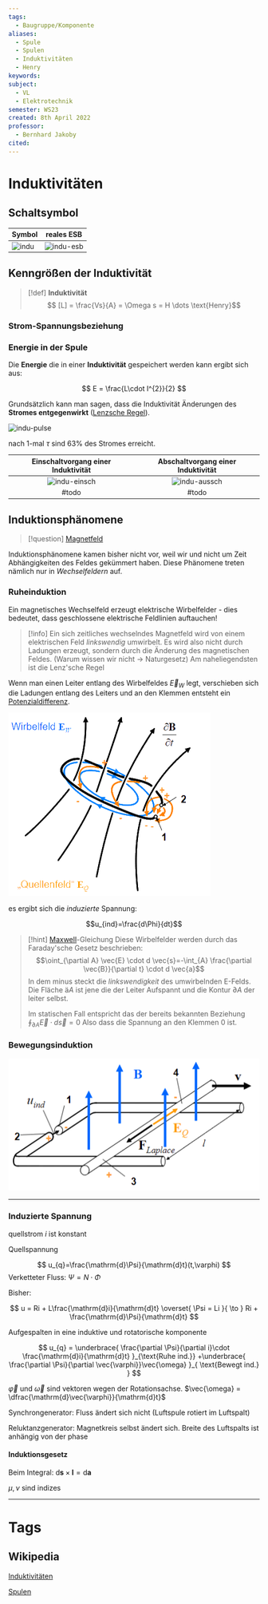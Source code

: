 ```yaml
---
tags:
  - Baugruppe/Komponente
aliases:
  - Spule
  - Spulen
  - Induktivitäten
  - Henry
keywords: 
subject:
  - VL
  - Elektrotechnik
semester: WS23
created: 8th April 2022
professor:
  - Bernhard Jakoby
cited:
---
```

 

# Induktivitäten

## Schaltsymbol

| Symbol                   | reales ESB                       |
| ------------------------ | -------------------------------- |
| ![indu](assets/indu.png) | ![indu-esb](assets/indu-esb.png) |

## Kenngrößen der Induktivität

> [!def] **Induktivität**
> $$ [L] = \frac{Vs}{A} = \Omega s = H \dots \text{Henry}$$

### Strom-Spannungsbeziehung

### Energie in der Spule

Die **Energie** die in einer **Induktivität** gespeichert werden kann ergibt sich aus:

$$ E = \frac{L\cdot I^{2}}{2}  $$

Grundsätzlich kann man sagen, dass die Induktivität Änderungen des **Stromes entgegenwirkt** ([Lenzsche Regel](../Physik/Lenzsche%20Regel.md)).


![indu-pulse](assets/indu-pulse.png)

nach 1-mal $\tau$ sind $63\%$ des Stromes erreicht.

| Einschaltvorgang einer Induktivität    | Abschaltvorgang einer Induktivität     |
| :--------------------------------------: | :--------------------------------------: |
| ![indu-einsch](assets/indu-einsch.png) | ![indu-aussch](assets/indu-aussch.png) |
| #todo                                  | #todo                                  |

## Induktionsphänomene

> [!question] [Magnetfeld](Magnetisches%20Feld.md)

Induktionsphänomene kamen bisher nicht vor, weil wir und nicht um Zeit Abhängigkeiten des Feldes gekümmert haben. Diese Phänomene treten nämlich nur in *Wechselfeldern* auf.

### Ruheinduktion

Ein magnetisches Wechselfeld erzeugt elektrische Wirbelfelder - dies bedeutet, dass geschlossene elektrische Feldlinien auftauchen!

> [!info] Ein sich zeitliches wechselndes Magnetfeld wird von einem elektrischen Feld *linkswendig* umwirbelt.
> Es wird also nicht durch Ladungen erzeugt, sondern durch die Änderung des magnetischen Feldes. (Warum wissen wir nicht -> Naturgesetz) Am naheliegendsten ist die Lenz'sche Regel

Wenn man einen Leiter entlang des Wirbelfeldes $\vec{E}_{W}$ legt, verschieben sich die Ladungen entlang des Leiters und an den Klemmen entsteht ein [Potenzialdifferenz](elektrische%20Spannung.md).


![invert_dark](assets/Wechselfelder.png)

es ergibt sich die *induzierte* Spannung:

$$u_{ind}=\frac{d\Phi}{dt}$$

> [!hint] [Maxwell](Maxwell.md)-Gleichung 
> Diese Wirbelfelder werden durch das Faraday'sche Gesetz beschrieben:
> $$\oint_{\partial A} \vec{E} \cdot d \vec{s}=-\int_{A} \frac{\partial \vec{B}}{\partial t} \cdot d \vec{a}$$
> In dem minus steckt die *linkswendigkeit* des umwirbelnden E-Felds. Die Fläche ä$A$ ist jene die der Leiter Aufspannt und die Kontur $\partial A$ der leiter selbst.
> 
> Im statischen Fall entspricht das der bereits bekannten Beziehung $\oint_{\partial A} \vec{E}\cdot d\vec{s} = 0$
> Also dass die Spannung an den Klemmen 0 ist.

### Bewegungsinduktion

![invert_dark](assets/BewegterLeiter.png)

---

### Induzierte Spannung

quellstrom $i$ ist konstant

Quellspannung

$$ u_{q}=\frac{\mathrm{d}\Psi}{\mathrm{d}t}(t,\varphi) $$
Verketteter Fluss: $\Psi = N \cdot\Phi$

Bisher:

$$
u = Ri + L\frac{\mathrm{d}i}{\mathrm{d}t} \overset{ \Psi = Li }{ \to } Ri + \frac{\mathrm{d}\Psi}{\mathrm{d}t} 
$$

Aufgespalten in eine induktive und rotatorische komponente

$$
u_{q} = \underbrace{ \frac{\partial \Psi}{\partial i}\cdot \frac{\mathrm{d}i}{\mathrm{d}t} }_{\text{Ruhe ind.}} +\underbrace{ \frac{\partial \Psi}{\partial \vec{\varphi}}\vec{\omega} }_{ \text{Bewegt ind.} }
$$

$\vec{\varphi}$ und $\vec{\omega}$ sind vektoren wegen der Rotationsachse. $\vec{\omega} = \dfrac{\mathrm{d}\vec{\varphi}}{\mathrm{d}t}$

Synchrongenerator: Fluss ändert sich nicht (Luftspule rotiert im Luftspalt)

Reluktanzgenerator: Magnetkreis selbst ändert sich. Breite des Luftspalts ist anhängig von der phase

#### Induktionsgesetz

Beim Integral: $\mathrm{d}\mathbf{s}\times \mathbf{l} = \mathrm{d}\mathbf{a}$

$\mu,\nu$ sind indizes

---

# Tags

## Wikipedia

[Induktivitäten](<https://de.wikipedia.org/wiki/Induktivit%C3%A4t_(Bauelement)>)

[Spulen](<https://de.wikipedia.org/wiki/Spule_(Elektrotechnik)>)